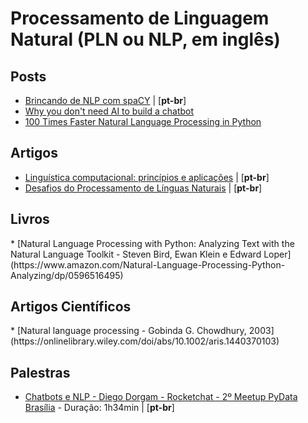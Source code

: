 # Processamento de Linguagem Natural (PLN ou NLP, em inglês)


<h2 id="conceitos">Posts</h2>

* [Brincando de NLP com spaCY](http://leportella.com/pt-br/2017/11/30/brincando-de-nlp-com-spacy.html) | [**pt-br**]
* [Why you don't need AI to build a chatbot](https://hackernoon.com/why-you-dont-need-ai-to-build-a-chatbot-fe8577f248f8)
* [100 Times Faster Natural Language Processing in Python](https://medium.com/huggingface/100-times-faster-natural-language-processing-in-python-ee32033bdced)

<h2 id="conceitos">Artigos</h2>

* [Linguística computacional: princípios e aplicações](http://www.inf.pucrs.br/linatural/Recursos/jaia-2001.pdf) | [**pt-br**]
* [Desafios do Processamento de Línguas Naturais](http://www.inf.pucrs.br/linatural/Recursos/Desafios.pdf) | [**pt-br**]

<h2 id="conceitos">Livros</h2>
* [Natural Language Processing with Python: Analyzing Text with the Natural Language Toolkit - Steven Bird, Ewan Klein e Edward Loper](https://www.amazon.com/Natural-Language-Processing-Python-Analyzing/dp/0596516495)

<h2 id="conceitos">Artigos Científicos</h2>
* [Natural language processing - Gobinda G. Chowdhury, 2003](https://onlinelibrary.wiley.com/doi/abs/10.1002/aris.1440370103)

<h2 id="palestras">Palestras</h2>

* [Chatbots e NLP - Diego Dorgam - Rocketchat - 2º Meetup PyData Brasília](https://www.youtube.com/watch?v=Op36eWLVhwk) - Duração: 1h34min | [**pt-br**]
